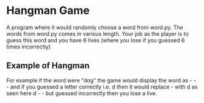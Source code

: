 # Hangman Game
A program where it would randomly choose a word from word.py. The words from word.py comes in various length.
Your job as the player is to guess this word and you have 6 lives (where you lose if you guessed 6 times incorrectly)

## Example of Hangman
For example if the word were "dog" the game would display the word as - - - and if you guessed a letter correctly i.e. d then it would replace - with d as seen here d - - but guessed incorrectly then you lose a live.